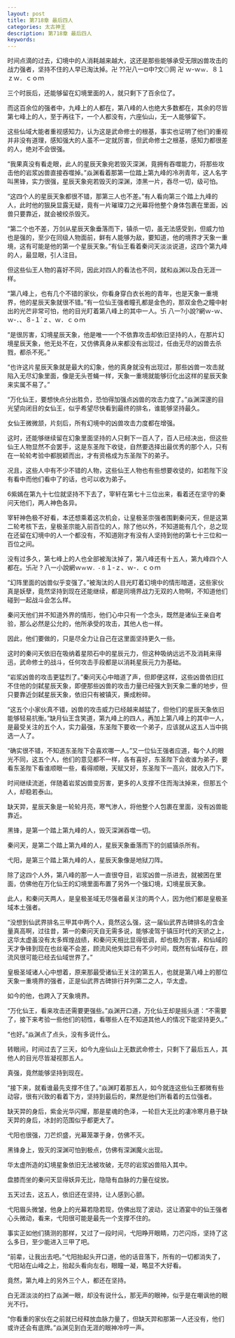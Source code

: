 ```yaml
---
layout: post
title: 第718章 最后四人
categories: 太古神王
description: 第718章 最后四人
keywords:
---
```


时间点滴的过去，幻境中的人消耗越来越大，这还是那些能够承受无限凶兽攻击的战力强者，坚持不住的人早已淘汰掉。卍  ??卍八一¤中?文◎网 卍 ｗ-ｗ`ｗ`．８１ｚｗ．ｃｏｍ

三个时辰后，还能够留在幻境里面的人，就只剩下了百余位了。

而这百余位的强者中，九峰上的人都在，第八峰的人也绝大多数都在，其余的尽皆第七峰上的人，至于再往下，一个人都没有，六座仙山，无一人能够留下。

这些仙域大能者重视感知力，认为这是武命修士的根基，事实也证明了他们的重视并非没有道理，感知强大的人虽不一定就厉害，但武命修士之根基，感知力都很差的人，绝对不会很强。

“我果真没有看走眼，此人的星辰天象宛若毁灭深渊，竟拥有吞噬能力，将那些攻击他的岩浆凶兽直接吞噬掉。”焱渊看着那第一位踏上第九峰的冷冽青年，这人名字叫黑锋，实力很强，星辰天象宛若毁灭的深渊，漆黑一片，吞尽一切，级可怕。

“这四个人的星辰天象都很不错，那第三人也不差。”有人看向第三个踏上九峰的人，此时他的狠戾显露无疑，竟有一片璀璨刀之光幕将他整个身体包裹在里面，凶兽只要靠近，就会被绞杀毁灭。

“第二个也不差，万剑从星辰天象垂落而下，镇杀一切，虽无法感受到，但威力怕也是强的，至少在同级人物面前，鲜有人能够为敌，要知道，他的境界才天象一重境，这有可能是他的第一个星辰天象。”有仙王看着秦问天淡淡说道，这四个第九峰的人，最显眼，引人注目。

但这些仙王人物的喜好不同，因此对四人的看法也不同，就和焱渊以及白无涯一样。

“第八峰上，也有几个不错的家伙，你看身穿白衣长袍的青年，也是天象一重境界，他的星辰天象就很不错。”有一位仙王强者瞳孔都是金色的，那双金色之瞳中射出的光芒非常可怕，他的目光盯着第八峰上的其中一人。卐  八一?小說?網ｗ-ｗ、ｗ-．、８-１`ｚ、ｗ．ｃｏｍ

“是很厉害，幻境星辰天象，他是唯一一个不依靠攻击却依旧坚持的人，在那片幻境星辰天象，他无处不在，又仿佛真身从来都没有出现过，任由无尽的凶兽去杀戮，都杀不死。”

“也许这片星辰天象就是最大的幻象，他的真身就没有出现过，那些凶兽一攻击就陷入无尽幻象里面，像是无头苍蝇一样，天象一重境就能够衍化出这样的星辰天象来实属不易了。”

“万化仙王，要想快点分出胜负，恐怕得加强点凶兽的攻击力度了。”焱渊深邃的目光望向闭目的女仙王，似乎希望尽快看到最终的排名，谁能够坚持最久。

女仙王微微颔，片刻后，所有幻境中的凶兽攻击力度都在增强。

这时，还能够继续留在幻象里面坚持的人只剩下一百人了，百人已经决出，但这些仙王人物显然不会罢手，这是东圣陛下收徒，自然要选择出最优秀的那个人，只有在一轮轮考验中都脱颖而出，才有资格成为东圣陛下的弟子。

况且，这些人中有不少不错的人物，这些仙王人物也有些想要收徒的，如若陛下没有看中而他们看中了的话，也可以收为弟子。

6紫嫣在第九十七位就坚持不下去了，宰轩在第七十三位出来，看着还在坚守的秦问天他们，两人神色各异。

宰轩神色极不好看，本还想乘着这次机会，让皇极圣宗强者围剿秦问天，但是这第二轮考核下去，皇极圣宗能入前百位的人，除了他以外，不知道能有几个，总之现在还留在幻境中的人一个都没有，不知道刚才有没有人坚持到他的第七十三位和一百位之间。

没有过多久，第七峰上的人也全部被淘汰掉了，第八峰还有十五人，第九峰四个人都在。卐卍 ? 八一小說網ｗ`ｗ`ｗ`．-８`１-ｚ、ｗ-．ｃｏｍ

“幻阵里面的凶兽似乎变强了。”被淘汰的人目光盯着幻境中的情形暗道，这些家伙真是妖孽，竟然坚持到现在还能继续，都是同境界战力无双的人物啊，不知道他们碰到一起战斗会怎么样。

秦问天他们并不知道外界的情形，他们心中只有一个念头，既然是诸仙王亲自考验，那么必然是公允的，他所承受的攻击，其他人也一样。

因此，他们要做的，只是尽全力让自己在这里面坚持更久一些。

这时的秦问天依旧在吸纳着星陨石中的星辰元力，但这种吸纳远远不及消耗来得迅，武命修士的战斗，任何攻击手段都是以消耗星辰元力为基础。

“岩浆凶兽的攻击更猛烈了。”秦问天心中暗道了声，但即便这样，这些凶兽依旧扛不住他的剑弑星辰天象，即便那些凶兽的攻击力量已经强大到天象二重的地步，但只要靠近剑弑星辰天象，依旧只有被镇灭，撕成粉碎。

“这五个小家伙真不错，凶兽的攻击威力已经越来越猛了，但他们的星辰天象依旧能够轻易抗衡。”缺月仙王含笑道，第九峰上的四人，再加上第八峰上的其中一人，是最受关注的五个人，实力最强，东圣陛下要收一个弟子，应该就从这五人当中挑选一人了。

“确实很不错，不知道东圣陛下会喜欢哪一人。”又一位仙王强者应道，每个人的眼光不同，这五个人，他们的意见都不一样，各有喜好，东圣陛下会收谁为弟子，要看东圣陛下看谁顺眼一些，看得顺眼，天赋又好，东圣陛下一高兴，就收入门下。

时间继续流逝，伴随着岩浆凶兽变厉害，更多的人支撑不住而淘汰掉来，但那五个人，却稳若泰山。

缺天羿，星辰天象是一轮轮月亮，寒气渗人，将他整个人包裹在里面，没有凶兽能靠近。

黑锋，是第一个踏上第九峰的人，毁灭深渊吞噬一切。

秦问天，是第二个踏上第九峰的人，星辰天象垂落而下的剑威镇杀所有。

弋阳，是第三个踏上第九峰的人，星辰天象像是地狱刀阵。

除了这四个人外，第八峰的那一人一直很夺目，岩浆凶兽一杀进去，就被困在里面，仿佛他在万化仙王的幻境里面布置了另外一个强幻境，幻境星辰天象。

此人，和秦问天两人，是皇极圣域无尽强者最关注的两个人，因为他们都是皇极圣域本土强者。

“没想到仙武界排名三甲其中两个人，竟然这么强，这一届仙武界古碑排名的含金量真高啊，过往昔，第一的秦问天自无需多说，能够凌驾于镇压时代的天骄之上，这华太虚虽没有太多辉煌战绩，和秦问天相比显得低调，却也极为厉害，和仙域的天才争锋到现在也丝毫不会差，顾流风他失踪已有不少时间，既然有仙域存在，顾流风很可能已经去仙域世界了。”

皇极圣域诸人心中想着，原来那最受诸仙王关注的第五人，也就是第八峰上的那位天象一重境界的强者，正是仙武界古碑排行并列第二之人，华太虚。

如今的他，也跨入了天象境界。

“万化仙王，看来攻击还需要更强些。”焱渊开口道，万化仙王却是摇头道：“不需要了，接下来考验一些他们的韧性，看哪些人在不知道其他人的情况下能坚持更久。”

“也好。”焱渊点了点头，没有多说什么。

转眼间，时间过去了三天，如今九座仙山上无数武命修士，只剩下了最后五人，其他人的目光尽皆凝视那五人。

真强，竟然能够坚持到现在。

“接下来，就看谁最先支撑不住了。”焱渊盯着那五人，如今就连这些仙王都微有些动容，很有兴致的看着下方，坚持到最后的，果然是他们所看着的五位强者。

缺天羿的身后，紫金光华闪耀，那是星魂的色泽，一轮巨大无比的凄冷寒月悬于缺天羿的身后，冰封的范围似乎都更大了。

弋阳也很强，刀芒炽盛，光幕笼罩于身，仿佛不灭。

黑锋身上，毁灭的深渊可怕到极点，仿佛有深渊魔火出现。

华太虚所造的幻境星象依旧无法被攻破，无尽的岩浆凶兽陷入其中。

盘膝而坐的秦问天显得妖异无比，隐隐有血脉的力量在绽放。

五天过去，这五人，依旧还在坚持，让人感到心颤。

弋阳眉头微皱，他身上的光幕若隐若现，仿佛出现了波动，这让酒宴中的仙王强者心头微动，看来，弋阳很可能是最先一个支撑不住的。

事实正如他们猜测的那样，又过了一段时间，弋阳睁开眼睛，刀芒闪烁，坚持了这么多日，至少能进入三甲了吧。

“前辈，让我出去吧。”弋阳抬起头开口道，他的话音落下，所有的一切都消失了，弋阳站在山峰之上，抬起头看向左右，眼瞳一凝，略显不大好看。

竟然，第九峰上的另外三个人，都还在坚持。

白无涯淡淡的扫了焱渊一眼，却没有说什么，那无声的眼神，似乎是在嘲讽他的眼光不行。

“你看重的家伙在之前就已经释放血脉力量了，但缺天羿和那第一人还没有，他们或许还会有底牌。”焱渊见到白无涯的眼神冷哼一声。
